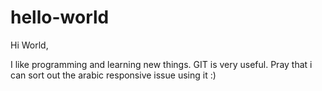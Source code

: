 # hello-world
Hi World,

I like programming and learning new things. GIT is very useful. Pray that i can sort out the arabic responsive issue using it :)
